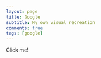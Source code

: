 ```yaml
---
layout: page
title: Google
subtitle: My own visual recreation
comments: true  
tags: [google]
---
```


Click me!